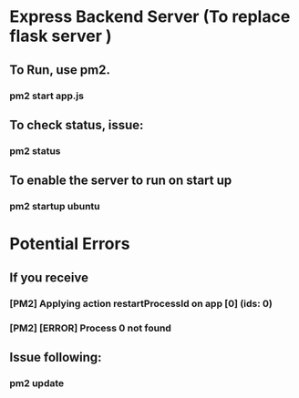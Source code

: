 # Express Backend Server (To replace flask server )
## To Run, use pm2.
### pm2 start app.js


## To check status, issue:
### pm2 status

## To enable the server to run on start up 
### pm2 startup ubuntu


# Potential Errors
## If you receive
### [PM2] Applying action restartProcessId on app [0] (ids: 0)
### [PM2] [ERROR] Process 0 not found

## Issue following:
### pm2 update

